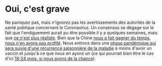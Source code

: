 # Oui, c'est grave

Ne paniquez pas, mais n'ignorez pas les avertissements des autorités de la santé publique concernant le Coronavirus. Un consensus se dégage sur le fait que l'endiguement aurait pu être possible il y a quelques semaines, mais que [ce n'est plus réaliste](https://twitter.com/uwmnewsroom/status/1236020906956189696). Bien que la Chine [nous a fait gagner du temps, nous n'en avons pas profité](https://twitter.com/florian_krammer/status/1236344865924972545). Nous entrons dans une [phase pandémique qui sera suivie d'une récurrence saisonnière de la maladie](https://twitter.com/NAChristakis/status/1235983934187544578) à moins d'avoir un vaccin et jusqu'à ce que nous en ayons un (ce qui pourrait bien  être le cas d'ici [18-24 mois, si nous avons de la chance](https://www.politico.com/news/2020/03/05/coronavirus-trump-vaccine-rhetoric-121796?nname=playbookid=0000014f-1646-d88f-a1cf-5f46b7bd0000rid=0000014e-f0fe-dd93-ad7f-f8ff7e290000lid=630318)).
